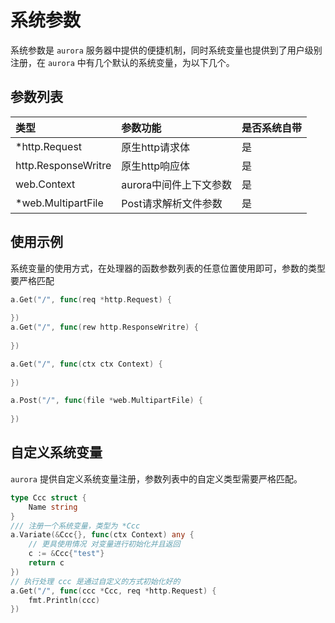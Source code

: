 # 系统参数
系统参数是 `aurora` 服务器中提供的便捷机制，同时系统变量也提供到了用户级别注册，在 `aurora` 中有几个默认的系统变量，为以下几个。

## 参数列表
|类型|参数功能|是否系统自带|
|:-|:-|:-|
|*http.Request|原生http请求体|是|
|http.ResponseWritre|原生http响应体|是|
|web.Context|aurora中间件上下文参数|是|
|*web.MultipartFile|Post请求解析文件参数|是|

## 使用示例
系统变量的使用方式，在处理器的函数参数列表的任意位置使用即可，参数的类型要严格匹配
```go
a.Get("/", func(req *http.Request) {
		
})
a.Get("/", func(rew http.ResponseWritre) {
		
})

a.Get("/", func(ctx ctx Context) {
		
})

a.Post("/", func(file *web.MultipartFile) {
		
})

```

## 自定义系统变量
`aurora` 提供自定义系统变量注册，参数列表中的自定义类型需要严格匹配。
```go
type Ccc struct {
	Name string
}
/// 注册一个系统变量，类型为 *Ccc
a.Variate(&Ccc{}, func(ctx Context) any {
	// 更具使用情况 对变量进行初始化并且返回
	c := &Ccc{"test"}
	return c
})
// 执行处理 ccc 是通过自定义的方式初始化好的
a.Get("/", func(ccc *Ccc, req *http.Request) {
	fmt.Println(ccc)
})
```